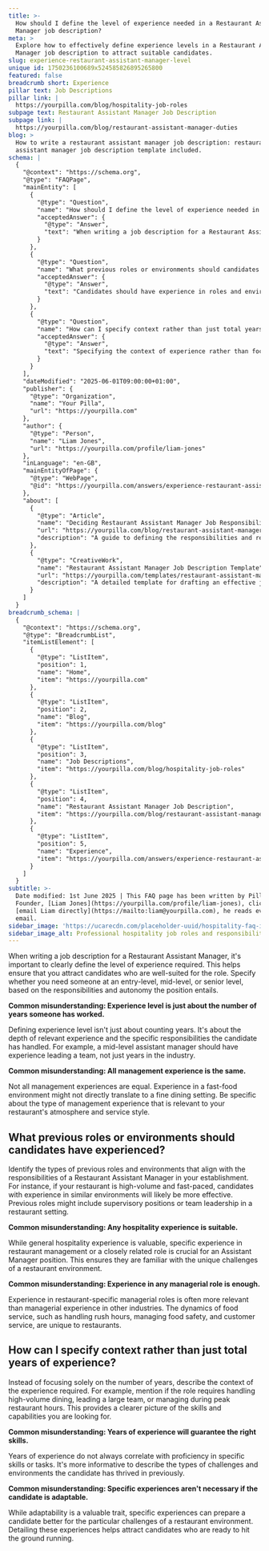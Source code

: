 ```yaml
---
title: >-
  How should I define the level of experience needed in a Restaurant Assistant
  Manager job description?
meta: >
  Explore how to effectively define experience levels in a Restaurant Assistant
  Manager job description to attract suitable candidates.
slug: experience-restaurant-assistant-manager-level
unique id: 1750236100689x524585826895265800
featured: false
breadcrumb short: Experience
pillar text: Job Descriptions
pillar link: |
  https://yourpilla.com/blog/hospitality-job-roles
subpage text: Restaurant Assistant Manager Job Description
subpage link: |
  https://yourpilla.com/blog/restaurant-assistant-manager-duties
blog: >
  How to write a restaurant assistant manager job description: restaurant
  assistant manager job description template included.
schema: |
  {
    "@context": "https://schema.org",
    "@type": "FAQPage",
    "mainEntity": [
      {
        "@type": "Question",
        "name": "How should I define the level of experience needed in a Restaurant Assistant Manager job description?",
        "acceptedAnswer": {
          "@type": "Answer",
          "text": "When writing a job description for a Restaurant Assistant Manager, it is important to clearly define the level of experience required. You should specify whether you need someone at an entry-level, mid-level, or senior level, considering the responsibilities and autonomy the position entails. It is crucial to outline not just the years of experience but the depth of relevant experience in duties like leading a team or specific industry skills."
        }
      },
      {
        "@type": "Question",
        "name": "What previous roles or environments should candidates have experienced for a Restaurant Assistant Manager position?",
        "acceptedAnswer": {
          "@type": "Answer",
          "text": "Candidates should have experience in roles and environments that align with the responsibilities of a Restaurant Assistant Manager in your establishment. For instance, experience in high-volume and fast-paced restaurant settings is ideal. Candidates should have had prior supervisory positions or team leadership roles within the restaurant industry."
        }
      },
      {
        "@type": "Question",
        "name": "How can I specify context rather than just total years of experience for a Restaurant Assistant Manager?",
        "acceptedAnswer": {
          "@type": "Answer",
          "text": "Specifying the context of experience rather than focusing solely on the number of years helps in defining the suitability of a candidate for a Restaurant Assistant Manager. Describe the specific challenges and environments the candidate has managed, such as handling high-volume dining, leading large teams, or managing during peak restaurant hours."
        }
      }
    ],
    "dateModified": "2025-06-01T09:00:00+01:00",
    "publisher": {
      "@type": "Organization",
      "name": "Your Pilla",
      "url": "https://yourpilla.com"
    },
    "author": {
      "@type": "Person",
      "name": "Liam Jones",
      "url": "https://yourpilla.com/profile/liam-jones"
    },
    "inLanguage": "en-GB",
    "mainEntityOfPage": {
      "@type": "WebPage",
      "@id": "https://yourpilla.com/answers/experience-restaurant-assistant-manager-level"
    },
    "about": [
      {
        "@type": "Article",
        "name": "Deciding Restaurant Assistant Manager Job Responsibilities and Skills",
        "url": "https://yourpilla.com/blog/restaurant-assistant-manager-duties",
        "description": "A guide to defining the responsibilities and required skills for a Restaurant Assistant Manager position."
      },
      {
        "@type": "CreativeWork",
        "name": "Restaurant Assistant Manager Job Description Template",
        "url": "https://yourpilla.com/templates/restaurant-assistant-manager-job-description",
        "description": "A detailed template for drafting an effective job description for a Restaurant Assistant Manager."
      }
    ]
  }
breadcrumb_schema: |
  {
    "@context": "https://schema.org",
    "@type": "BreadcrumbList",
    "itemListElement": [
      {
        "@type": "ListItem",
        "position": 1,
        "name": "Home",
        "item": "https://yourpilla.com"
      },
      {
        "@type": "ListItem",
        "position": 2,
        "name": "Blog",
        "item": "https://yourpilla.com/blog"
      },
      {
        "@type": "ListItem",
        "position": 3,
        "name": "Job Descriptions",
        "item": "https://yourpilla.com/blog/hospitality-job-roles"
      },
      {
        "@type": "ListItem",
        "position": 4,
        "name": "Restaurant Assistant Manager Job Description",
        "item": "https://yourpilla.com/blog/restaurant-assistant-manager-duties"
      },
      {
        "@type": "ListItem",
        "position": 5,
        "name": "Experience",
        "item": "https://yourpilla.com/answers/experience-restaurant-assistant-manager-level"
      }
    ]
  }
subtitle: >-
  Date modified: 1st June 2025 | This FAQ page has been written by Pilla
  Founder, [Liam Jones](https://yourpilla.com/profile/liam-jones), click to
  [email Liam directly](https://mailto:liam@yourpilla.com), he reads every
  email.
sidebar_image: 'https://ucarecdn.com/placeholder-uuid/hospitality-faq-image.jpg'
sidebar_image_alt: Professional hospitality job roles and responsibilities
---
```

When writing a job description for a Restaurant Assistant Manager, it's important to clearly define the level of experience required. This helps ensure that you attract candidates who are well-suited for the role. Specify whether you need someone at an entry-level, mid-level, or senior level, based on the responsibilities and autonomy the position entails.

**Common misunderstanding: Experience level is just about the number of years someone has worked.**

Defining experience level isn't just about counting years. It's about the depth of relevant experience and the specific responsibilities the candidate has handled. For example, a mid-level assistant manager should have experience leading a team, not just years in the industry.

**Common misunderstanding: All management experience is the same.**

Not all management experiences are equal. Experience in a fast-food environment might not directly translate to a fine dining setting. Be specific about the type of management experience that is relevant to your restaurant's atmosphere and service style.

## What previous roles or environments should candidates have experienced?

Identify the types of previous roles and environments that align with the responsibilities of a Restaurant Assistant Manager in your establishment. For instance, if your restaurant is high-volume and fast-paced, candidates with experience in similar environments will likely be more effective. Previous roles might include supervisory positions or team leadership in a restaurant setting.

**Common misunderstanding: Any hospitality experience is suitable.**

While general hospitality experience is valuable, specific experience in restaurant management or a closely related role is crucial for an Assistant Manager position. This ensures they are familiar with the unique challenges of a restaurant environment.

**Common misunderstanding: Experience in any managerial role is enough.**

Experience in restaurant-specific managerial roles is often more relevant than managerial experience in other industries. The dynamics of food service, such as handling rush hours, managing food safety, and customer service, are unique to restaurants.

## How can I specify context rather than just total years of experience?

Instead of focusing solely on the number of years, describe the context of the experience required. For example, mention if the role requires handling high-volume dining, leading a large team, or managing during peak restaurant hours. This provides a clearer picture of the skills and capabilities you are looking for.

**Common misunderstanding: Years of experience will guarantee the right skills.**

Years of experience do not always correlate with proficiency in specific skills or tasks. It's more informative to describe the types of challenges and environments the candidate has thrived in previously.

**Common misunderstanding: Specific experiences aren't necessary if the candidate is adaptable.**

While adaptability is a valuable trait, specific experiences can prepare a candidate better for the particular challenges of a restaurant environment. Detailing these experiences helps attract candidates who are ready to hit the ground running.
